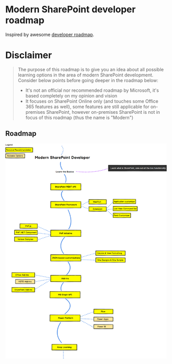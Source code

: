 # Modern SharePoint developer roadmap

Inspired by awesome [developer roadmap](https://github.com/kamranahmedse/developer-roadmap).   


# Disclaimer
> The purpose of this roadmap is to give you an idea about all possible learning options in the area of modern SharePoint development.    
> Consider below points before going deeper in the roadmap below:
>  - It's not an official nor recommended roadmap by Microsoft, it's based completely on my opinion and vision
>  - It focuses on SharePoint Online only (and touches some Office 365 features as well), some features are still applicable for on-premises SharePoint, however on-premises SharePoint is not in focus of this roadmap (thus the name is "Modern")

## Roadmap

![modern-developer-roadmap](sp-dev-roadmap.png)